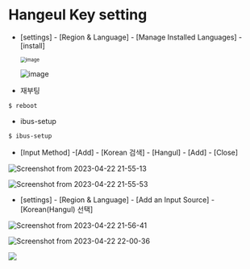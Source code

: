 # Hangeul Key setting



- [settings] - [Region & Language] - [Manage Installed Languages] - [install]

  <img src="https://user-images.githubusercontent.com/91526930/234136304-3fa90717-9034-4cff-8337-733da8ebf548.png" alt="image" style="zoom:67%;" />

  ![image](https://user-images.githubusercontent.com/91526930/234136309-d0f575df-d9b0-4e17-8ed6-a4804dac79a2.png)

- 재부팅

```bash
$ reboot
```



- ibus-setup

```bash
$ ibus-setup
```



- [Input Method] -[Add] - [Korean 검색] - [Hangul] - [Add] - [Close]

![Screenshot from 2023-04-22 21-55-13](https://user-images.githubusercontent.com/91526930/234136642-6b78a726-7843-493d-958a-b7caf5b5b151.png)

![Screenshot from 2023-04-22 21-55-53](https://user-images.githubusercontent.com/91526930/234136663-7fac9277-4909-414a-8281-4367976b06e5.png)

- [settings] - [Region & Language] - [Add an Input Source] - [Korean(Hangul) 선택]

![Screenshot from 2023-04-22 21-56-41](https://user-images.githubusercontent.com/91526930/234136729-9456e9ce-d9e6-47fc-9b97-b9da291d2f43.png)

![Screenshot from 2023-04-22 22-00-36](https://user-images.githubusercontent.com/91526930/234136739-a2e620f6-cd35-4baf-b9b2-d534fd30d41a.png)

![](https://github.com/user-attachments/assets/6711e671-9824-4183-9a54-e9eeab66cb1a)
